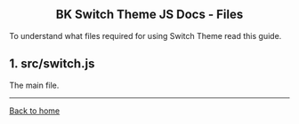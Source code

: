 <h2 align="center">BK Switch Theme JS Docs - Files</h2>

To understand what files required for using Switch Theme read this guide.

## 1. src/switch.js
The main file.

---------------------------------------------------------------------

[Back to home](README.md)
